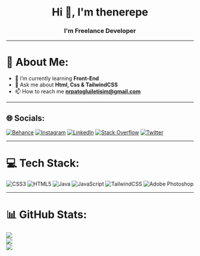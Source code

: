 <h1 align="center">Hi 👋, I'm thenerepe</h1>
<h3 align="center">I'm Freelance Developer</h3>

---

# 💫 About Me:
- 🌱 I’m currently learning **Front-End**
- 💬 Ask me about **Html, Css & TailwindCSS**
- 📫 How to reach me **nrpatogluiletisim@gmail.com**


---
## 🌐 Socials:
[![Behance](https://img.shields.io/badge/Behance-1769ff?logo=behance&logoColor=white)](https://behance.net/nerepedesign) [![Instagram](https://img.shields.io/badge/Instagram-%23E4405F.svg?logo=Instagram&logoColor=white)](https://instagram.com/codewithnrp) [![LinkedIn](https://img.shields.io/badge/LinkedIn-%230077B5.svg?logo=linkedin&logoColor=white)](https://linkedin.com/in/nuri.patoglu) [![Stack Overflow](https://img.shields.io/badge/-Stackoverflow-FE7A16?logo=stack-overflow&logoColor=white)](https://stackoverflow.com/users/18962374) [![Twitter](https://img.shields.io/badge/Twitter-%231DA1F2.svg?logo=Twitter&logoColor=white)](https://twitter.com/thenerepe)

---
# 💻 Tech Stack:
![CSS3](https://img.shields.io/badge/css3-%231572B6.svg?style=for-the-badge&logo=css3&logoColor=white) ![HTML5](https://img.shields.io/badge/html5-%23E34F26.svg?style=for-the-badge&logo=html5&logoColor=white) ![Java](https://img.shields.io/badge/java-%23ED8B00.svg?style=for-the-badge&logo=java&logoColor=white) ![JavaScript](https://img.shields.io/badge/javascript-%23323330.svg?style=for-the-badge&logo=javascript&logoColor=%23F7DF1E) ![TailwindCSS](https://img.shields.io/badge/tailwindcss-%2338B2AC.svg?style=for-the-badge&logo=tailwind-css&logoColor=white) ![Adobe Photoshop](https://img.shields.io/badge/adobephotoshop-%2331A8FF.svg?style=for-the-badge&logo=adobephotoshop&logoColor=white)

---
# 📊 GitHub Stats:
![](https://github-readme-stats.vercel.app/api?username=thenerepe&theme=dark&hide_border=false&include_all_commits=true&count_private=true)<br/>
![](https://github-readme-streak-stats.herokuapp.com/?user=thenerepe&theme=dark&hide_border=false)<br/>
![](https://github-readme-stats.vercel.app/api/top-langs/?username=thenerepe&theme=dark&hide_border=false&include_all_commits=true&count_private=true&layout=compact)

